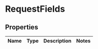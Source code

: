 
# RequestFields

## Properties
Name | Type | Description | Notes
------------ | ------------- | ------------- | -------------



